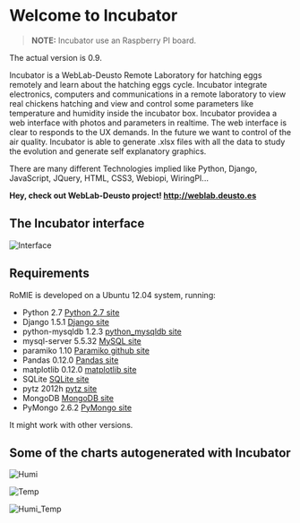 # Welcome to Incubator #

> **NOTE:** Incubator use an Raspberry PI board.

The actual version is 0.9.

Incubator is a WebLab-Deusto Remote Laboratory for hatching eggs remotely and learn about the hatching eggs cycle. Incubator integrate electronics, computers and communications in a remote laboratory to view real chickens hatching and view and control some parameters like temperature and humidity inside the incubator box. Incubator providea a web interface with photos and parameters in realtime. The web interface is clear to responds to the UX demands.
In the future we want to control of the air quality. 
Incubator is able to generate .xlsx files with all the data to study the evolution and generate self explanatory graphics.

There are many different Technologies implied like Python, Django, JavaScript, JQuery, HTML, CSS3, Webiopi, WiringPI...

**Hey, check out WebLab-Deusto project! <http://weblab.deusto.es>**

## The Incubator interface ##

![Interface](https://raw.github.com/gmartinvela/Incubator/master/Incubator/static/img/incubator_home.png)

## Requirements ##

RoMIE is developed on a Ubuntu 12.04 system, running:

   * Python 2.7  [Python 2.7 site](http://docs.python.org/2/)
   * Django 1.5.1  [Django site](https://www.djangoproject.com/‎)
   * python-mysqldb 1.2.3  [python_mysqldb site](http://mysql-python.sourceforge.net/MySQLdb.html)
   * mysql-server 5.5.32  [MySQL site](http://www.mysql.com)
   * paramiko 1.10  [Paramiko github site](https://github.com/paramiko/paramiko)
   * Pandas 0.12.0  [Pandas site](http://pandas.pydata.org/)
   * matplotlib 0.12.0  [matplotlib site](http://matplotlib.org/)
   * SQLite  [SQLite site](http://www.sqlite.org/)
   * pytz 2012h [pytz site](http://pytz.sourceforge.net/)
   * MongoDB [MongoDB site](http://mongodb.org/)
   * PyMongo 2.6.2 [PyMongo site](http://http://api.mongodb.org/python/current/index.html/)

It might work with other versions.

## Some of the charts autogenerated with Incubator ##

![Humi](https://raw.github.com/gmartinvela/Incubator/master/Incubator/static/data/humi_2013-09-28.png)

![Temp](https://raw.github.com/gmartinvela/Incubator/master/Incubator/static/data/temp_2013-09-28.png)

![Humi_Temp](https://raw.github.com/gmartinvela/Incubator/master/Incubator/static/data/comparing_humi_temps_2013-09-28.png)


